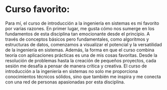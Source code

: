 # Curso favorito:


Para mí, el curso de introducción a la ingeniería en sistemas es mi favorito por varias razones. En primer lugar, me gusta cómo nos sumerge en los fundamentos de esta disciplina tan emocionante desde el principio. A través de conceptos básicos pero fundamentales, como algoritmos y estructuras de datos, comenzamos a visualizar el potencial y la versatilidad de la ingeniería en sistemas. Además, la forma en que el curso combina teoría con aplicaciones prácticas es una de mis cosas favoritas. Desde la resolución de problemas hasta la creación de pequeños proyectos, cada sesión me desafía a pensar de manera crítica y creativa. El curso de introducción a la ingeniería en sistemas no solo me proporciona conocimientos técnicos sólidos, sino que también me inspira y me conecta con una red de personas apasionadas por esta disciplina.






 
